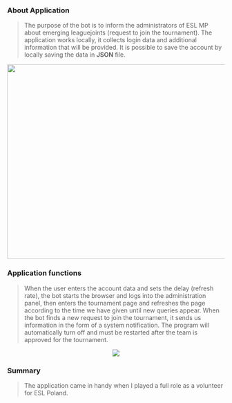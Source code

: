 
### About Application
> The purpose of the bot is to inform the administrators of ESL MP about emerging leaguejoints (request to join the tournament). The application works locally, it collects login data and additional information that will be provided. It is possible to save the account by locally saving the data in **JSON** file.

<p align="center">
  <img width="600" height="450" src="https://i.imgur.com/FuOlCC3.png">
</p>

### Application functions
>  When the user enters the account data and sets the delay (refresh rate), the bot starts the browser and logs into the administration panel, then enters the tournament page and refreshes the page according to the time we have given until new queries appear. When the bot finds a new request to join the tournament, it sends us information in the form of a system notification. The program will automatically turn off and must be restarted after the team is approved for the tournament.

<p align="center">
  <img src="https://i.imgur.com/HiKFJET.png">
</p>

### Summary
>  The application came in handy when I played a full role as a volunteer for ESL Poland.